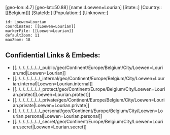 ﻿---
location: [50.88,4.7]
mapzoom: [7,12] 
mapmarker: city 
type: City
tags:
- geo/City


SpocWebEntityId: 32197
isDeleted: false
confidential: public

---
[geo-lon::4.7]
[geo-lat::50.88]
[name::Loewen=Lourian]
[State::]
[Country::[[Belgium]]]
[StateId::]
[Population::]
[Unknown::]


```leaflet
id: Loewen=Lourian
coordinates: [[Loewen=Lourian]]
markerFile: [[Loewen=Lourian]]
defaultZoom: 11 
maxZoom: 18
```


## Confidential Links & Embeds: 
- [[../../../../../../_public/geo/Continent/Europe/Belgium/City/Loewen=Lourian.md|Loewen=Lourian]] 
- [[../../../../../../_internal/geo/Continent/Europe/Belgium/City/Loewen=Lourian.internal|Loewen=Lourian.internal]] 
- [[../../../../../../_protect/geo/Continent/Europe/Belgium/City/Loewen=Lourian.protect|Loewen=Lourian.protect]] 
- [[../../../../../../_private/geo/Continent/Europe/Belgium/City/Loewen=Lourian.private|Loewen=Lourian.private]] 
- [[../../../../../../_personal/geo/Continent/Europe/Belgium/City/Loewen=Lourian.personal|Loewen=Lourian.personal]] 
- [[../../../../../../_secret/geo/Continent/Europe/Belgium/City/Loewen=Lourian.secret|Loewen=Lourian.secret]] 
